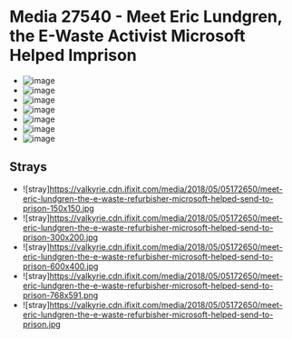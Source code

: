 # Media 27540 - Meet Eric Lundgren, the E-Waste Activist Microsoft Helped Imprison

- ![image](https://valkyrie.cdn.ifixit.com/media/2018/05/05172650/meet-eric-lundgren-the-e-waste-refurbisher-microsoft-helped-send-to-prison.png)
- ![image](https://valkyrie.cdn.ifixit.com/media/2018/05/05172650/meet-eric-lundgren-the-e-waste-refurbisher-microsoft-helped-send-to-prison-150x150.png)
- ![image](https://valkyrie.cdn.ifixit.com/media/2018/05/05172650/meet-eric-lundgren-the-e-waste-refurbisher-microsoft-helped-send-to-prison-300x200.png)
- ![image](https://valkyrie.cdn.ifixit.com/media/2018/05/05172650/meet-eric-lundgren-the-e-waste-refurbisher-microsoft-helped-send-to-prison-600x400.png)
- ![image](https://valkyrie.cdn.ifixit.com/media/2018/05/05172650/meet-eric-lundgren-the-e-waste-refurbisher-microsoft-helped-send-to-prison-768x512.png)
- ![image](https://valkyrie.cdn.ifixit.com/media/2018/05/05172650/meet-eric-lundgren-the-e-waste-refurbisher-microsoft-helped-send-to-prison-324x216.png)
- ![image](https://valkyrie.cdn.ifixit.com/media/2018/05/05172650/meet-eric-lundgren-the-e-waste-refurbisher-microsoft-helped-send-to-prison-450x300.png)

## Strays
- ![stray]https://valkyrie.cdn.ifixit.com/media/2018/05/05172650/meet-eric-lundgren-the-e-waste-refurbisher-microsoft-helped-send-to-prison-150x150.jpg
- ![stray]https://valkyrie.cdn.ifixit.com/media/2018/05/05172650/meet-eric-lundgren-the-e-waste-refurbisher-microsoft-helped-send-to-prison-300x200.jpg
- ![stray]https://valkyrie.cdn.ifixit.com/media/2018/05/05172650/meet-eric-lundgren-the-e-waste-refurbisher-microsoft-helped-send-to-prison-600x400.jpg
- ![stray]https://valkyrie.cdn.ifixit.com/media/2018/05/05172650/meet-eric-lundgren-the-e-waste-refurbisher-microsoft-helped-send-to-prison-768x591.png
- ![stray]https://valkyrie.cdn.ifixit.com/media/2018/05/05172650/meet-eric-lundgren-the-e-waste-refurbisher-microsoft-helped-send-to-prison.jpg